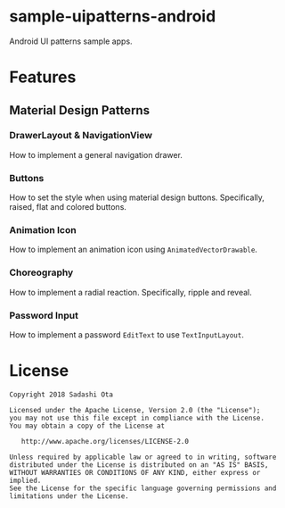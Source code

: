 # sample-uipatterns-android

Android UI patterns sample apps.

# Features

## Material Design Patterns

### DrawerLayout & NavigationView

How to implement a general navigation drawer.

### Buttons

How to set the style when using material design buttons.
Specifically, raised, flat and colored buttons.

### Animation Icon

How to implement an animation icon using `AnimatedVectorDrawable`.

### Choreography

How to implement a radial reaction.
Specifically, ripple and reveal.

### Password Input

How to implement a password `EditText` to use `TextInputLayout`.

# License

```
Copyright 2018 Sadashi Ota

Licensed under the Apache License, Version 2.0 (the "License");
you may not use this file except in compliance with the License.
You may obtain a copy of the License at

   http://www.apache.org/licenses/LICENSE-2.0

Unless required by applicable law or agreed to in writing, software
distributed under the License is distributed on an "AS IS" BASIS,
WITHOUT WARRANTIES OR CONDITIONS OF ANY KIND, either express or implied.
See the License for the specific language governing permissions and
limitations under the License.
```
